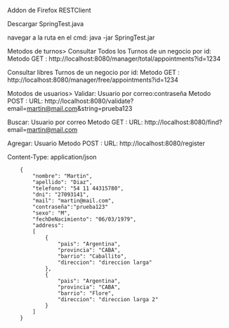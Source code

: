 Addon de Firefox RESTClient

Descargar SpringTest.java

navegar a la ruta en el cmd: java -jar SpringTest.jar

Metodos de turnos>
Consultar Todos los Turnos de un negocio por id:
Metodo GET : http://localhost:8080/manager/total/appointments?id=1234

Consultar libres Turnos de un negocio por id:
Metodo GET : http://localhost:8080/manager/free/appointments?id=1234

Motodos de usuarios>
Validar: Usuario por correo:contraseña
Metodo POST : URL: http://localhost:8080/validate?email=martin@mail.com&string=prueba123

Buscar: Usuario por correo
Metodo GET : URL: http://localhost:8080/find?email=martin@mail.com

Agregar: Usuario
Metodo POST : URL: http://localhost:8080/register

Content-Type: application/json

        {
            "nombre": "Martin",
            "apellido": "Diaz",
            "telefono": "54 11 44315780",
            "dni": "27093141",
            "mail": "martin@mail.com",
            "contraseña":"prueba123"
            "sexo": "M",
            "fechDeNacimiento": "06/03/1979",
            "address":
            [
                {
                    "pais": "Argentina",
                    "provincia": "CABA",
                    "barrio": "Caballito",
                    "direccion": "direccion larga"
                },
                {
                    "pais": "Argentina",
                    "provincia": "CABA",
                    "barrio": "Flore",
                    "direccion": "direccion larga 2"
                }
            ]
        }








